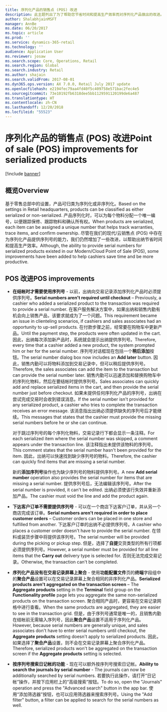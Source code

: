 ```yaml
---
title: 序列化产品的销售点 (POS) 改进
description: 此主题列出了为了帮助您节省时间和提高生产效率而对序列化产品做出的改进。
author: ShalabhjainMSFT
manager: AnnBe
ms.date: 06/20/2017
ms.topic: article
ms.prod: ''
ms.service: dynamics-365-retail
ms.technology: ''
audience: Application User
ms.reviewer: josaw
ms.search.scope: Core, Operations, Retail
ms.search.region: Global
ms.search.industry: Retail
ms.author: shajain
ms.search.validFrom: 2017-08-01
ms.dyn365.ops.version: AX 7.0.0, Retail July 2017 update
ms.openlocfilehash: e2194fec79aa4fd40f5c409758e571bac2fec4e5
ms.sourcegitcommit: 73e10192fb6318dee5bb1129591120199de6a487
ms.translationtype: HT
ms.contentlocale: zh-CN
ms.lasthandoff: 12/20/2018
ms.locfileid: "55523"
---
```

# <a name="point-of-sale-pos-improvements-for-serialized-products"></a><span data-ttu-id="9eb7f-103">序列化产品的销售点 (POS) 改进</span><span class="sxs-lookup"><span data-stu-id="9eb7f-103">Point of sale (POS) improvements for serialized products</span></span>

[!include [banner](includes/banner.md)]

## <a name="overview"></a><span data-ttu-id="9eb7f-104">概览</span><span class="sxs-lookup"><span data-stu-id="9eb7f-104">Overview</span></span> 
<span data-ttu-id="9eb7f-105">基于零售总部中的设置，产品可归类为序列化或非序列化。</span><span class="sxs-lookup"><span data-stu-id="9eb7f-105">Based on the settings in Retail headquarters, products can be classified as either serialized or non-serialized.</span></span> <span data-ttu-id="9eb7f-106">产品序列化时，可以为每个物料分配一个唯一编号，以便跟踪保修、跟踪物料和确认所有权。</span><span class="sxs-lookup"><span data-stu-id="9eb7f-106">When products are serialized, each item can be assigned a unique number that helps track warranties, trace items, and confirm ownership.</span></span> <span data-ttu-id="9eb7f-107">尽管在我们的现代/云销售点 (POS) 中存在为序列化产品提供序列号的能力，我们仍然增加了一些改进，以帮助出纳节省时间和提高生产效率。</span><span class="sxs-lookup"><span data-stu-id="9eb7f-107">Although, the ability to provide serial numbers for serialized products existed in our Modern/Cloud Point of Sale (POS), some improvements have been added to help cashiers save time and be more productive.</span></span>  

## <a name="pos-improvements"></a><span data-ttu-id="9eb7f-108">POS 改进</span><span class="sxs-lookup"><span data-stu-id="9eb7f-108">POS improvements</span></span>

- <span data-ttu-id="9eb7f-109">**在结帐时才需要使用序列号** - 以前，出纳向交易记录添加序列化产品时必须提供序列号。</span><span class="sxs-lookup"><span data-stu-id="9eb7f-109">**Serial numbers aren't required until checkout** – Previously, a cashier who added a serialized product to the transaction was required to provide a serial number.</span></span> <span data-ttu-id="9eb7f-110">在客户服务解决方案中，如果出纳和销售内勤有机会向上销售产品，该要求就成为了一个问题。</span><span class="sxs-lookup"><span data-stu-id="9eb7f-110">This requirement became an issue in clienteling scenarios, if cashiers and sales associates had an opportunity to up-sell products.</span></span> <span data-ttu-id="9eb7f-111">在付款步骤之前，经常要在购物车中更新产品。</span><span class="sxs-lookup"><span data-stu-id="9eb7f-111">Until the payment step, the products were often updated in the cart.</span></span> <span data-ttu-id="9eb7f-112">因此，出纳每次添加新产品时，系统就会提示出纳提供序列号。</span><span class="sxs-lookup"><span data-stu-id="9eb7f-112">Therefore, every time that a cashier added a new product, the system prompted him or her for the serial number.</span></span> <span data-ttu-id="9eb7f-113">序列号对话框现在包括一个**稍后添加**按钮。</span><span class="sxs-lookup"><span data-stu-id="9eb7f-113">The serial number dialog box now includes an **Add later** button.</span></span> <span data-ttu-id="9eb7f-114">因此，销售内勤可以将物料添加到交易记录中，但可以稍后提供序列号。</span><span class="sxs-lookup"><span data-stu-id="9eb7f-114">Therefore, the sales associates can add the item to the transaction but can provide the serial number later.</span></span> <span data-ttu-id="9eb7f-115">销售内勤可以迅速添加和替换购物车中的序列化物料，然后在要结帐时提供序列号。</span><span class="sxs-lookup"><span data-stu-id="9eb7f-115">Sales associates can quickly add and replace serialized items in the cart, and then provide the serial number just before checkout.</span></span> <span data-ttu-id="9eb7f-116">如果未提供任何序列化产品的序列号，出纳在尝试完成交易时会收到错误消息。</span><span class="sxs-lookup"><span data-stu-id="9eb7f-116">If the serial number isn't provided for any serialized product, a cashier who tries to complete the transaction receives an error message.</span></span> <span data-ttu-id="9eb7f-117">该消息指出出纳必须提供缺失的序列号后才能继续。</span><span class="sxs-lookup"><span data-stu-id="9eb7f-117">This messages that states that the cashier must provide the missing serial numbers before he or she can continue.</span></span>

    <span data-ttu-id="9eb7f-118">对于跳过序列号的每个序列化物料，交易记录行下都会显示一条注释。</span><span class="sxs-lookup"><span data-stu-id="9eb7f-118">For each serialized item where the serial number was skipped, a comment appears under the transaction line.</span></span> <span data-ttu-id="9eb7f-119">该注释指出未提供该物料的序列号。</span><span class="sxs-lookup"><span data-stu-id="9eb7f-119">This comment states that the serial number hasn't been provided for the item.</span></span> <span data-ttu-id="9eb7f-120">因此，出纳可以快速找到缺少序列号的物料。</span><span class="sxs-lookup"><span data-stu-id="9eb7f-120">Therefore, the cashier can quickly find items that are missing a serial number.</span></span>

    <span data-ttu-id="9eb7f-121">新的**添加序列号**操作也为缺少序列号的物料提供序列号。</span><span class="sxs-lookup"><span data-stu-id="9eb7f-121">A new **Add serial number** operation also provides the serial number for items that are missing a serial number.</span></span> <span data-ttu-id="9eb7f-122">提供序列号后，无法编辑该序列号。</span><span class="sxs-lookup"><span data-stu-id="9eb7f-122">After the serial number is provided, it can't be edited.</span></span> <span data-ttu-id="9eb7f-123">出纳必须使该行失效并重新添加产品。</span><span class="sxs-lookup"><span data-stu-id="9eb7f-123">The cashier must void the line and add the product again.</span></span> 
    
- <span data-ttu-id="9eb7f-124">**下达客户订单不需要提供序列号** - 可以在一个商店下达客户订单，并从另一个商店完成该订单。</span><span class="sxs-lookup"><span data-stu-id="9eb7f-124">**Serial numbers aren't required in order to place customer orders** – Customer orders can be placed in one store and fulfilled from another.</span></span> <span data-ttu-id="9eb7f-125">下达客户订单的出纳不必提供序列号。</span><span class="sxs-lookup"><span data-stu-id="9eb7f-125">A cashier who places a customer order doesn't have to provide the serial number.</span></span> <span data-ttu-id="9eb7f-126">在领料或装货步骤中将提供该序列号。</span><span class="sxs-lookup"><span data-stu-id="9eb7f-126">The serial number will be provided during the picking or pickup step.</span></span> <span data-ttu-id="9eb7f-127">但是，选择了**自提**交货类型的所有行项都必须提供序列号。</span><span class="sxs-lookup"><span data-stu-id="9eb7f-127">However, a serial number must be provided for all line items that the **Carry out** delivery type is selected for.</span></span> <span data-ttu-id="9eb7f-128">否则无法完成交易记录。</span><span class="sxs-lookup"><span data-stu-id="9eb7f-128">Otherwise, the transaction can't be completed.</span></span>    
- <span data-ttu-id="9eb7f-129">**序列化产品没有在交易记录屏幕上聚合** - 使用**功能配置文件**页的**终端**字段组中的**聚合产品**设置可以在交易记录屏幕上聚合相同的非序列化产品。</span><span class="sxs-lookup"><span data-stu-id="9eb7f-129">**Serialized products aren't aggregated on the transaction screen** – The **Aggregate products** setting in the **Terminal** field group on the **Functionality profile** page lets you aggregate the same non-serialized products on the transaction screen.</span></span> <span data-ttu-id="9eb7f-130">聚合相同产品时，更容易在交易记录网格中进行查看。</span><span class="sxs-lookup"><span data-stu-id="9eb7f-130">When the same products are aggregated, they are easier to see in the transaction grid.</span></span> <span data-ttu-id="9eb7f-131">但是，由于序列号通常是唯一的，且销售内勤在结帐前无需输入序列号，因此**聚合产品**设置不适用于序列化产品。</span><span class="sxs-lookup"><span data-stu-id="9eb7f-131">However, because serial numbers are generally unique, and sales associates don't have to enter serial numbers until checkout, the **Aggregate products** setting doesn't apply to serialized products.</span></span> <span data-ttu-id="9eb7f-132">因此，如果选择了**聚合产品**设置，则不会在交易记录屏幕上聚合序列化产品。</span><span class="sxs-lookup"><span data-stu-id="9eb7f-132">Therefore, serialized products won't be aggregated on the transaction screen if the **Aggregate products** setting is selected.</span></span>
- <span data-ttu-id="9eb7f-133">**按序列号搜索日记帐的功能** - 现在可以额外按序列号搜索日记帐。</span><span class="sxs-lookup"><span data-stu-id="9eb7f-133">**Ability to search the journals by serial number** - The journals can now be additionally searched by serial numbers.</span></span> <span data-ttu-id="9eb7f-134">若要执行此操作，请打开“日记帐”操作，并按下应用栏上的“高级搜索”按钮。</span><span class="sxs-lookup"><span data-stu-id="9eb7f-134">To do so, open the "Journals" operation and press the "Advanced search" button in the app bar.</span></span> <span data-ttu-id="9eb7f-135">使用“添加筛选器”按钮，也可以应用筛选器来搜索序列号。</span><span class="sxs-lookup"><span data-stu-id="9eb7f-135">Using the "Add filter" button, a filter can be applied to search for the serial numbers as well.</span></span>
